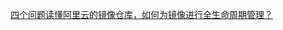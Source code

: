 [四个问题读懂阿里云的镜像仓库，如何为镜像进行全生命周期管理？](https://yq.aliyun.com/articles/229535?spm=5176.10695662.1996646101.searchclickresult.517563c8vm2fSf)
